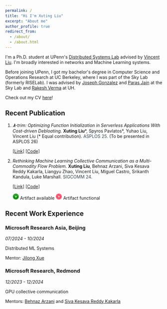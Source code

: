 ```yaml
---
permalink: /
title: "Hi I'm Xuting Liu"
excerpt: "About me"
author_profile: true
redirect_from: 
  - /about/
  - /about.html
---
```

I'm a Ph.D. student at UPenn's [Distributed Systems Lab](https://dsl.cis.upenn.edu/) advised by [Vincent Liu](https://vincen.tl/). I'm broadly interested in networks and Machine Learning systems.

Before joining UPenn, I got my bachelor's degree in Computer Science and Operations Research at UC Berkeley, where I was part of the Sky Lab (formerly RISELab). I was advised by [Joseph Gonzalez](http://people.eecs.berkeley.edu/~jegonzal/) and [Paras Jain](https://www.parasjain.com/) at the Sky Lab and [Rakesh Verma](http://cs.uh.edu/~rmverma/) at UH.

Check out my CV [here](https://drive.google.com/file/d/1jSAHMol5t-h_BSJtyR8Xh-U2pe0HEETm/view?usp=sharing)!

## Recent Publication
1. *𝝀-trim: Optimizing Function Initialization in Serverless Applications With Cost-driven Debloating.*
**Xuting Liu**\*, Spyros Pavlatos\*, Yuhao Liu, Vincent Liu (\* Equal contribution).
<span style="color:#36454F">ASPLOS 25.</span>  (To be presented in ASPLOS 26)

   [[Link]](https://doi.org/10.1145/3676642.3736129)  [[Code]](https://github.com/xutingl/lambda-trim-artifact)

2. *Rethinking Machine Learning Collective Communication as a Multi-Commodity Flow Problem.*
**Xuting Liu**, Behnaz Arzani, Siva Kesava Reddy Kakarla, Liangyu Zhao, Vincent Liu, Miguel Castro, Srikanth Kandula, Luke Marshall.
<span style="color:#36454F">SIGCOMM 24.</span>

   [[Link]](https://doi.org/10.1145/3651890.3672249)  [[Code]](https://github.com/microsoft/TE-CCL)

   <img src="../images/ae_badges/artifacts_available.png" alt="available" width="20"/> Artifact available <img src="../images/ae_badges/artifacts_functional.png" alt="available" width="20"/> Artifact functional

## Recent Work Experience
### Microsoft Research Asia, Beijing
_07/2024 - 10/2024_

Distributed ML Systems

Mentor: [Jilong Xue](https://www.microsoft.com/en-us/research/people/jxue/)

### Microsoft Research, Redmond
_12/2023 - 12/2024_

GPU collective communication

Mentors: [Behnaz Arzani](https://www.microsoft.com/en-us/research/people/bearzani/) and [Siva Kesava Reddy Kakarla](https://www.sivak.dev/)
